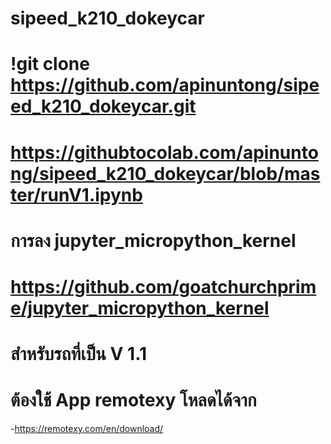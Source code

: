 # sipeed_k210_dokeycar
# !git clone https://github.com/apinuntong/sipeed_k210_dokeycar.git
# https://githubtocolab.com/apinuntong/sipeed_k210_dokeycar/blob/master/runV1.ipynb
# การลง jupyter_micropython_kernel
# https://github.com/goatchurchprime/jupyter_micropython_kernel
# สำหรับรถที่เป็น V 1.1
# ต้องใช้ App remotexy โหลดได้จาก
-https://remotexy.com/en/download/
